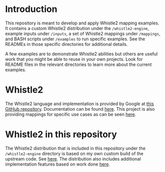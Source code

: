 # Introduction

This repository is meant to develop and apply Whistle2 mapping examples. It contains a custom Whistle2 distribution under the `/whistle2-engine`, example inputs under `/inputs`, a set of Whistle2 mappings under `/mappings`, and BASH scripts under `/examples` to run specific examples.  See the READMEs in those specific directories for additional details.

A few examples are to demonstrate Whistle2 abilities but others are useful work that you might be able to reuse in your own projects.  Look for README files in the relevant directories to learn more about the current examples.


# Whistle2

The Whistle2 language and implementation is provided by Google at [this GitHub repository](https://github.com/GoogleCloudPlatform/healthcare-data-harmonization/tree/master). Documentation can be found [here](https://github.com/GoogleCloudPlatform/healthcare-data-harmonization/tree/master/doc). This project is also providing mappings for specific use cases as can be seen [here](https://github.com/GoogleCloudPlatform/healthcare-data-harmonization/tree/master/mappings).

# Whistle2 in this repository

The Whistle2 distribution that is included in this repository under the `/whistle2-engine` directory is based on my own custom build of the upstream code. See [here](https://github.com/ShahimEssaid/healthcare-data-harmonization/tree/master-se/se-builds).  The distribution also includes additional implementation features based on work done [here](https://github.com/ShahimEssaid/whistle2-impl). 